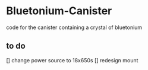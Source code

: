 # Bluetonium-Canister
code for the canister containing a crystal of bluetonium

## to do
[] change power source to 18x650s
[] redesign mount 